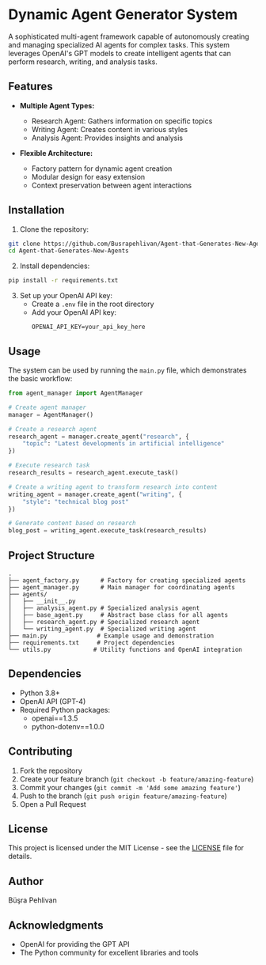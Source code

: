 # Dynamic Agent Generator System

A sophisticated multi-agent framework capable of autonomously creating and managing specialized AI agents for complex tasks. This system leverages OpenAI's GPT models to create intelligent agents that can perform research, writing, and analysis tasks.

## Features

- **Multiple Agent Types:**
  - Research Agent: Gathers information on specific topics
  - Writing Agent: Creates content in various styles
  - Analysis Agent: Provides insights and analysis
  
- **Flexible Architecture:**
  - Factory pattern for dynamic agent creation
  - Modular design for easy extension
  - Context preservation between agent interactions

## Installation

1. Clone the repository:
```bash
git clone https://github.com/Busrapehlivan/Agent-that-Generates-New-Agents.git
cd Agent-that-Generates-New-Agents
```

2. Install dependencies:
```bash
pip install -r requirements.txt
```

3. Set up your OpenAI API key:
   - Create a `.env` file in the root directory
   - Add your OpenAI API key:
     ```
     OPENAI_API_KEY=your_api_key_here
     ```

## Usage

The system can be used by running the `main.py` file, which demonstrates the basic workflow:

```python
from agent_manager import AgentManager

# Create agent manager
manager = AgentManager()

# Create a research agent
research_agent = manager.create_agent("research", {
    "topic": "Latest developments in artificial intelligence"
})

# Execute research task
research_results = research_agent.execute_task()

# Create a writing agent to transform research into content
writing_agent = manager.create_agent("writing", {
    "style": "technical blog post"
})

# Generate content based on research
blog_post = writing_agent.execute_task(research_results)
```

## Project Structure

```
.
├── agent_factory.py      # Factory for creating specialized agents
├── agent_manager.py      # Main manager for coordinating agents
├── agents/
│   ├── __init__.py
│   ├── analysis_agent.py # Specialized analysis agent
│   ├── base_agent.py     # Abstract base class for all agents
│   ├── research_agent.py # Specialized research agent
│   └── writing_agent.py  # Specialized writing agent
├── main.py              # Example usage and demonstration
├── requirements.txt     # Project dependencies
└── utils.py            # Utility functions and OpenAI integration
```

## Dependencies

- Python 3.8+
- OpenAI API (GPT-4)
- Required Python packages:
  - openai==1.3.5
  - python-dotenv==1.0.0

## Contributing

1. Fork the repository
2. Create your feature branch (`git checkout -b feature/amazing-feature`)
3. Commit your changes (`git commit -m 'Add some amazing feature'`)
4. Push to the branch (`git push origin feature/amazing-feature`)
5. Open a Pull Request

## License

This project is licensed under the MIT License - see the [LICENSE](LICENSE) file for details.

## Author

Büşra Pehlivan

## Acknowledgments

- OpenAI for providing the GPT API
- The Python community for excellent libraries and tools
